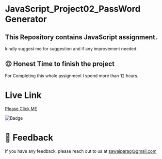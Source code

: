# JavaScript_Project02_PassWord Generator 
## This Repository contains JavaScript assignment. 


kindly suggest me for suggestion and if any improvement needed.


## 😌 Honest Time to finish the project
For Completing this whole assignment I spend more than 12 hours. 


# Live Link

 [Please Click ME](https://password-generator-parag.netlify.app/)



![Badge](https://img.shields.io/badge/JavaScript%20Project-Color__Changer-brightgreen)




# 👀 Feedback

If you have any feedback, please reach out to us at sawaiparag@gmail.com